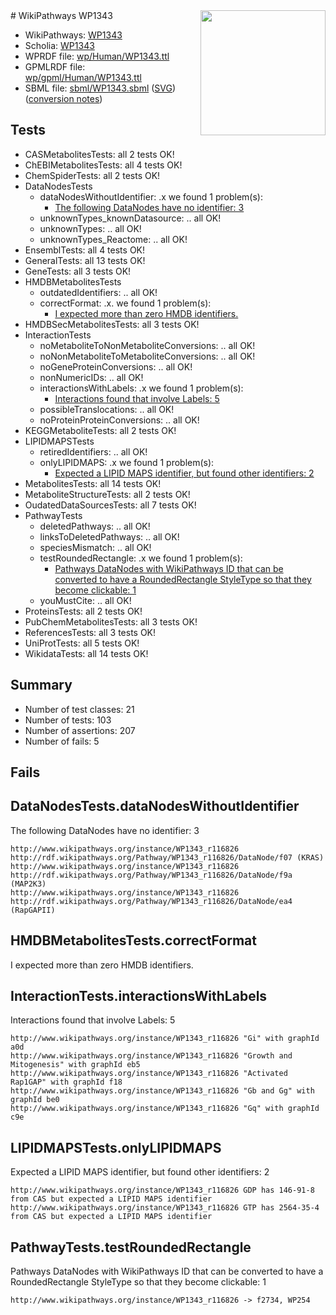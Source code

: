 <img style="float: right; width: 200px" src="../logo.png" />
# WikiPathways WP1343

* WikiPathways: [WP1343](https://identifiers.org/wikipathways:WP1343)
* Scholia: [WP1343](https://scholia.toolforge.org/wikipathways/WP1343)
* WPRDF file: [wp/Human/WP1343.ttl](../wp/Human/WP1343.ttl)
* GPMLRDF file: [wp/gpml/Human/WP1343.ttl](../wp/gpml/Human/WP1343.ttl)
* SBML file: [sbml/WP1343.sbml](../sbml/WP1343.sbml) ([SVG](../sbml/WP1343.svg)) ([conversion notes](../sbml/WP1343.txt))

## Tests
* CASMetabolitesTests: all 2 tests OK!
* ChEBIMetabolitesTests: all 4 tests OK!
* ChemSpiderTests: all 2 tests OK!
* DataNodesTests
    * dataNodesWithoutIdentifier: .x we found 1 problem(s):
        * [The following DataNodes have no identifier: 3](#d2d32fa2)
    * unknownTypes_knownDatasource: .. all OK!
    * unknownTypes: .. all OK!
    * unknownTypes_Reactome: .. all OK!
* EnsemblTests: all 4 tests OK!
* GeneralTests: all 13 tests OK!
* GeneTests: all 3 tests OK!
* HMDBMetabolitesTests
    * outdatedIdentifiers: .. all OK!
    * correctFormat: .x. we found 1 problem(s):
        * [I expected more than zero HMDB identifiers.](#ad154c1e)
* HMDBSecMetabolitesTests: all 3 tests OK!
* InteractionTests
    * noMetaboliteToNonMetaboliteConversions: .. all OK!
    * noNonMetaboliteToMetaboliteConversions: .. all OK!
    * noGeneProteinConversions: .. all OK!
    * nonNumericIDs: .. all OK!
    * interactionsWithLabels: .x we found 1 problem(s):
        * [Interactions found that involve Labels: 5](#630d267c)
    * possibleTranslocations: .. all OK!
    * noProteinProteinConversions: .. all OK!
* KEGGMetaboliteTests: all 2 tests OK!
* LIPIDMAPSTests
    * retiredIdentifiers: .. all OK!
    * onlyLIPIDMAPS: .x we found 1 problem(s):
        * [Expected a LIPID MAPS identifier, but found other identifiers: 2](#48cc60b9)
* MetabolitesTests: all 14 tests OK!
* MetaboliteStructureTests: all 2 tests OK!
* OudatedDataSourcesTests: all 7 tests OK!
* PathwayTests
    * deletedPathways: .. all OK!
    * linksToDeletedPathways: .. all OK!
    * speciesMismatch: .. all OK!
    * testRoundedRectangle: .x we found 1 problem(s):
        * [Pathways DataNodes with WikiPathways ID that can be converted to have a RoundedRectangle StyleType so that they become clickable: 1](#9fbad3cb)
    * youMustCite: .. all OK!
* ProteinsTests: all 2 tests OK!
* PubChemMetabolitesTests: all 3 tests OK!
* ReferencesTests: all 3 tests OK!
* UniProtTests: all 5 tests OK!
* WikidataTests: all 14 tests OK!


## Summary

* Number of test classes: 21
* Number of tests: 103
* Number of assertions: 207
* Number of fails: 5

## Fails

<a name="d2d32fa2" />

## DataNodesTests.dataNodesWithoutIdentifier

The following DataNodes have no identifier: 3
```
http://www.wikipathways.org/instance/WP1343_r116826 http://rdf.wikipathways.org/Pathway/WP1343_r116826/DataNode/f07 (KRAS)
http://www.wikipathways.org/instance/WP1343_r116826 http://rdf.wikipathways.org/Pathway/WP1343_r116826/DataNode/f9a (MAP2K3)
http://www.wikipathways.org/instance/WP1343_r116826 http://rdf.wikipathways.org/Pathway/WP1343_r116826/DataNode/ea4 (RapGAPII)
```

<a name="ad154c1e" />

## HMDBMetabolitesTests.correctFormat

I expected more than zero HMDB identifiers.
<a name="630d267c" />

## InteractionTests.interactionsWithLabels

Interactions found that involve Labels: 5
```
http://www.wikipathways.org/instance/WP1343_r116826 "Gi" with graphId a0d
http://www.wikipathways.org/instance/WP1343_r116826 "Growth and Mitogenesis" with graphId eb5
http://www.wikipathways.org/instance/WP1343_r116826 "Activated
Rap1GAP" with graphId f18
http://www.wikipathways.org/instance/WP1343_r116826 "Gb and Gg" with graphId be0
http://www.wikipathways.org/instance/WP1343_r116826 "Gq" with graphId c9e
```

<a name="48cc60b9" />

## LIPIDMAPSTests.onlyLIPIDMAPS

Expected a LIPID MAPS identifier, but found other identifiers: 2
```
http://www.wikipathways.org/instance/WP1343_r116826 GDP has 146-91-8 from CAS but expected a LIPID MAPS identifier
http://www.wikipathways.org/instance/WP1343_r116826 GTP has 2564-35-4 from CAS but expected a LIPID MAPS identifier
```

<a name="9fbad3cb" />

## PathwayTests.testRoundedRectangle

Pathways DataNodes with WikiPathways ID that can be converted to have a RoundedRectangle StyleType so that they become clickable: 1
```
http://www.wikipathways.org/instance/WP1343_r116826 -> f2734, WP254
 ```

